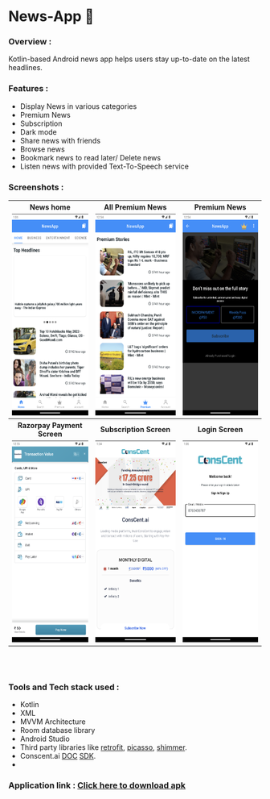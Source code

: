 # News-App 📰

### Overview :
Kotlin-based Android news app helps users stay up-to-date on the latest headlines.

### Features :
* Display News in various categories
* Premium News
* Subscription
* Dark mode
* Share news with friends
* Browse news
* Bookmark news to read later/ Delete news
* Listen news with provided Text-To-Speech service

 ### Screenshots : 
 
 <table align="center">
  <tr>
    <th>News home</th>
    <th>All Premium News</th>
    <th>Premium News</th>
  </tr>
  <tr>
    <td><img src="screenshots/home_screen.png" alt="News home" style="width:200px;height:400px;"></td>
    <td><img src="screenshots/premium_contents.png" alt="All Premium News" style="width:200px;height:400px;"></td>
    <td><img src="screenshots/paywall.png" alt="Premium News" style="width:200px;height:400px;"></td>
  </tr>

  <tr>
    <th>Razorpay Payment Screen</th>
    <th>Subscription Screen</th>
    <th>Login Screen</th>
  </tr>
  <tr>
    <td><img src="screenshots/razorpay_payment.png" alt="Razorpay Payment Screen" style="width:200px;height:400px;"></td>
    <td><img src="screenshots/subscription_landing_page.png" alt="Subscription Screen" style="width:200px;height:400px;"></td>
    <td><img src="screenshots/conscent_auto_login.png" alt="Login Screen" style="width:200px;height:400px;"></td>
  </tr>
   
</table><br><br>

### Tools and Tech stack used : 

 * Kotlin
 * XML
 * MVVM Architecture
 * Room database library
 * Android Studio
 * Third party libraries like [retrofit](https://square.github.io/retrofit/), [picasso](https://square.github.io/picasso/), [shimmer](https://github.com/facebook/shimmer-android).
 * Conscent.ai [DOC](https://docs.conscent.ai/mobile-sdk/android) [SDK](https://github.com/tsbmediaventure/ConsCent-docs/tree/master/docs/plugins/android).
 * 

 

### Application link : <a href="https://drive.google.com/file/d/1ykFeH1AhmkqkU9b_nS29xXXnER-pkCfK/view?usp=drive_link">**Click here to download apk**</a>

